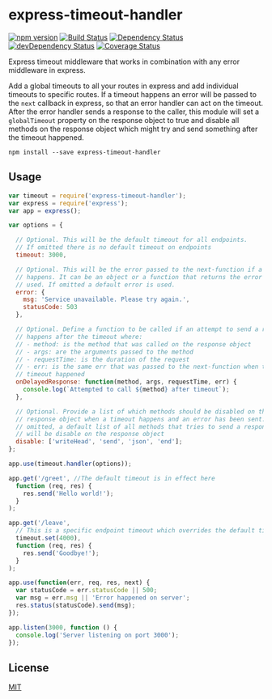 # express-timeout-handler

[![npm version](https://badge.fury.io/js/express-timeout-handler.svg)](https://badge.fury.io/js/express-timeout-handler) [![Build Status](https://travis-ci.org/debitoor/express-timeout-handler.svg?branch=master)](https://travis-ci.org/debitoor/express-timeout-handler) [![Dependency Status](https://david-dm.org/debitoor/express-timeout-handler.svg)](https://david-dm.org/debitoor/express-timeout-handler) [![devDependency Status](https://david-dm.org/debitoor/express-timeout-handler/dev-status.svg)](https://david-dm.org/debitoor/express-timeout-handler#info=devDependencies) [![Coverage Status](https://coveralls.io/repos/github/debitoor/express-timeout-handler/badge.svg?branch=master)](https://coveralls.io/github/debitoor/express-timeout-handler?branch=master)

Express timeout middleware that works in combination with any error middleware in express.

Add a global timeouts to all your routes in express and add individual timeouts to specific routes. If a timeout happens an error will be passed to the ``next`` callback in express, so that an error handler can act on the timeout. After the error handler sends a response to the caller, this module will set a ``globalTimeout`` property on the response object to true and disable all methods on the response object which might try and send something after the timeout happened.

	npm install --save express-timeout-handler

## Usage

```javascript
var timeout = require('express-timeout-handler');
var express = require('express');
var app = express();

var options = {

  // Optional. This will be the default timeout for all endpoints.
  // If omitted there is no default timeout on endpoints
  timeout: 3000,

  // Optional. This will be the error passed to the next-function if a timeout
  // happens. It can be an object or a function that returns the error to be
  // used. If omitted a default error is used.
  error: {
    msg: 'Service unavailable. Please try again.',
    statusCode: 503
  },

  // Optional. Define a function to be called if an attempt to send a response
  // happens after the timeout where:
  // - method: is the method that was called on the response object
  // - args: are the arguments passed to the method
  // - requestTime: is the duration of the request
  // - err: is the same err that was passed to the next-function when the
  // timeout happened
  onDelayedResponse: function(method, args, requestTime, err) {
    console.log(`Attempted to call ${method} after timeout`);
  },

  // Optional. Provide a list of which methods should be disabled on the
  // response object when a timeout happens and an error has been sent. If
  // omitted, a default list of all methods that tries to send a response
  // will be disable on the response object
  disable: ['writeHead', 'send', 'json', 'end'];
};

app.use(timeout.handler(options));

app.get('/greet', //The default timeout is in effect here
  function (req, res) {
    res.send('Hello world!');
  }
);

app.get('/leave',
  // This is a specific endpoint timeout which overrides the default timeout
  timeout.set(4000),
  function (req, res) {
    res.send('Goodbye!');
  }
);

app.use(function(err, req, res, next) {
  var statusCode = err.statusCode || 500;
  var msg = err.msg || 'Error happened on server';
  res.status(statusCode).send(msg);
});

app.listen(3000, function () {
  console.log('Server listening on port 3000');
});
```

## License

[MIT](http://opensource.org/licenses/MIT)
